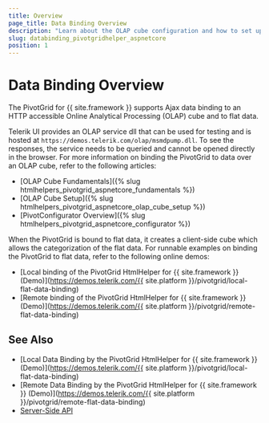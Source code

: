 ```yaml
---
title: Overview
page_title: Data Binding Overview
description: "Learn about the OLAP cube configuration and how to set up the Telerik UI for {{ site.framework }} PivotGrid component for online and flat data locally and remotely."
slug: databinding_pivotgridhelper_aspnetcore
position: 1
---
```


# Data Binding Overview

The PivotGrid for {{ site.framework }} supports Ajax data binding to an HTTP accessible Online Analytical Processing (OLAP) cube and to flat data.

Telerik UI provides an OLAP service dll that can be used for testing and is hosted at `https://demos.telerik.com/olap/msmdpump.dll`. To see the responses, the service needs to be queried and cannot be opened directly in the browser. For more information on binding the PivotGrid to data over an OLAP cube, refer to the following articles:
* [OLAP Cube Fundamentals]({% slug htmlhelpers_pivotgrid_aspnetcore_fundamentals %})
* [OLAP Cube Setup]({% slug htmlhelpers_pivotgrid_aspnetcore_olap_cube_setup %})
* [PivotConfigurator Overview]({% slug htmlhelpers_pivotgrid_aspnetcore_configurator %})

When the PivotGrid is bound to flat data, it creates a client-side cube which allows the categorization of the flat data. For runnable examples on binding the PivotGrid to flat data, refer to the following online demos:
* [Local binding of the PivotGrid HtmlHelper for {{ site.framework }} (Demo)](https://demos.telerik.com/{{ site.platform }}/pivotgrid/local-flat-data-binding)
* [Remote binding of the PivotGrid HtmlHelper for {{ site.framework }} (Demo)](https://demos.telerik.com/{{ site.platform }}/pivotgrid/remote-flat-data-binding)

## See Also

* [Local Data Binding by the PivotGrid HtmlHelper for {{ site.framework }} (Demo)](https://demos.telerik.com/{{ site.platform }}/pivotgrid/local-flat-data-binding)
* [Remote Data Binding by the PivotGrid HtmlHelper for {{ site.framework }} (Demo)](https://demos.telerik.com/{{ site.platform }}/pivotgrid/remote-flat-data-binding)
* [Server-Side API](/api/pivotgrid)
